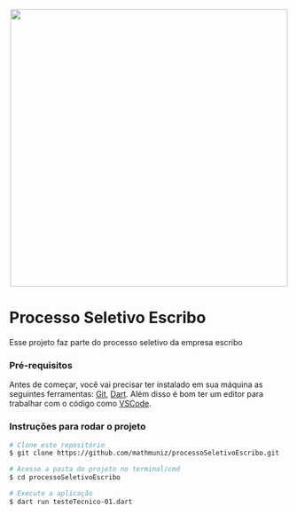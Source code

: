 <div align="center">
<img src="https://user-images.githubusercontent.com/85713033/184820651-9b5e92ac-51e7-4c51-bde5-f8eae249f8a6.jpeg" width="500px"/>
</div>

# Processo Seletivo Escribo

Esse projeto faz parte do processo seletivo da empresa escribo

### Pré-requisitos

Antes de começar, você vai precisar ter instalado em sua máquina as seguintes ferramentas:
[Git](https://git-scm.com/downloads), [Dart](https://dart.dev/get-dart).
Além disso é bom ter um editor para trabalhar com o código como [VSCode](https://code.visualstudio.com/download).

### Instruções para rodar o projeto

```bash
# Clone este repositório
$ git clone https://github.com/mathmuniz/processoSeletivoEscribo.git

# Acesse a pasta do projeto no terminal/cmd
$ cd processoSeletivoEscribo

# Execute a aplicação
$ dart run testeTecnico-01.dart
```
